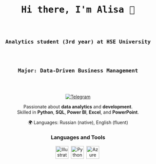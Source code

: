 <pre>
<div id="header" align="center">
  <h1>Hi there, I'm Alisa 👋</h1>
  <h3>Analytics student (3rd year) at HSE University</h3>
  <h3>Major: Data-Driven Business Management</h3>
</div>
</pre>
<div align="center">
  <a href="https://t.me/lisakp">
    <img src="https://img.shields.io/badge/Telegram-2CA5E0?style=for-the-badge&logo=telegram&logoColor=white" alt="Telegram"/>
  </a>
<p>
    Passionate about <strong>data analytics</strong> and <strong>development</strong>.<br/>
    Skilled in <strong>Python</strong>, <strong>SQL</strong>, <strong>Power BI</strong>, <strong>Excel</strong>, and <strong>PowerPoint</strong>.
  </p>

  <p>
    🌍 Languages: Russian (native), English (fluent)
  </p>
  <div align="center">
  <h3>Languages and Tools</h3>

  <img src="https://cdn.jsdelivr.net/gh/devicons/devicon/icons/illustrator/illustrator-line.svg" title="Adobe Illustrator" alt="Illustrator" width="40" height="40"/>&nbsp;
  <img src="https://cdn.jsdelivr.net/gh/devicons/devicon/icons/python/python-plain-wordmark.svg" title="Python" alt="Python" width="40" height="40"/>&nbsp;
  <img src="https://cdn.jsdelivr.net/gh/devicons/devicon/icons/azuresqldatabase/azuresqldatabase-plain.svg" title="Azure SQL" alt="Azure SQL" width="40" height="40"/>&nbsp;
</div>

</div>
